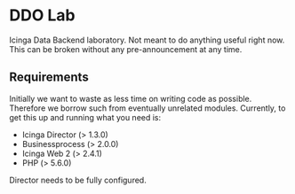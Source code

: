 DDO Lab
=======

Icinga Data Backend laboratory. Not meant to do anything useful right now. This
can be broken without any pre-announcement at any time.

Requirements
------------

Initially we want to waste as less time on writing code as possible. Therefore
we borrow such from eventually unrelated modules. Currently, to get this up and
running what you need is:

* Icinga Director (&gt; 1.3.0)
* Businessprocess (&gt; 2.0.0)
* Icinga Web 2 (&gt; 2.4.1)
* PHP (&gt; 5.6.0)

Director needs to be fully configured.
